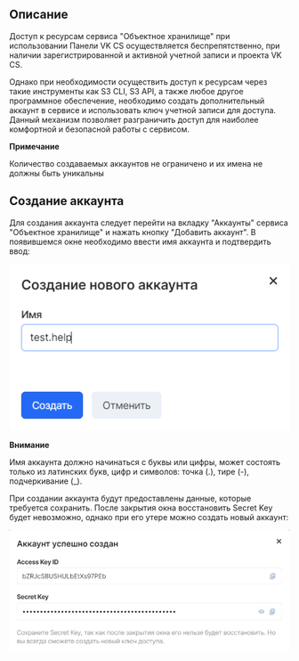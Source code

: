 Описание
--------

Доступ к ресурсам сервиса "Объектное хранилище" при использовании Панели VK CS осуществляется беспрепятственно, при наличии зарегистрированной и активной учетной записи и проекта VK CS.

Однако при необходимости осуществить доступ к ресурсам через такие инструменты как S3 CLI, S3 API, а также любое другое программное обеспечение, необходимо создать дополнительный аккаунт в сервисе и использовать ключ учетной записи для доступа. Данный механизм позволяет разграничить доступ для наиболее комфортной и безопасной работы с сервисом.

**Примечание**

Количество создаваемых аккаунтов не ограничено и их имена не должны быть уникальны

Создание аккаунта
-----------------

Для создания аккаунта следует перейти на вкладку "Аккаунты" сервиса "Объектное хранилище" и нажать кнопку "Добавить аккаунт". В появившемся окне необходимо ввести имя аккаунта и подтвердить ввод:

![](./assets/1598049090195-1598049090195.png)

**Внимание**

Имя аккаунта должно начинаться с буквы или цифры, может состоять только из латинских букв, цифр и символов: точка (.), тире (-), подчеркивание (_). 

При создании аккаунта будут предоставлены данные, которые требуется сохранить. После закрытия окна восстановить Secret Key будет невозможно, однако при его утере можно создать новый аккаунт:

![](./assets/1598049339432-1598049339432.png)